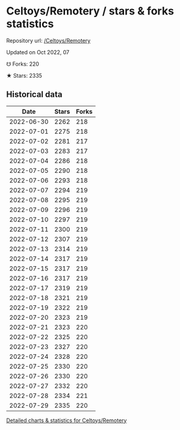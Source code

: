 # Celtoys/Remotery / stars & forks statistics

Repository url: [/Celtoys/Remotery](https://github.com/Celtoys/Remotery)

Updated on Oct 2022, 07

☋ Forks: 220

★ Stars: 2335

## Historical data
| Date | Stars | Forks |
|------|-------|-------|
| 2022-06-30 | 2262 | 218 | 
| 2022-07-01 | 2275 | 218 | 
| 2022-07-02 | 2281 | 217 | 
| 2022-07-03 | 2283 | 217 | 
| 2022-07-04 | 2286 | 218 | 
| 2022-07-05 | 2290 | 218 | 
| 2022-07-06 | 2293 | 218 | 
| 2022-07-07 | 2294 | 219 | 
| 2022-07-08 | 2295 | 219 | 
| 2022-07-09 | 2296 | 219 | 
| 2022-07-10 | 2297 | 219 | 
| 2022-07-11 | 2300 | 219 | 
| 2022-07-12 | 2307 | 219 | 
| 2022-07-13 | 2314 | 219 | 
| 2022-07-14 | 2317 | 219 | 
| 2022-07-15 | 2317 | 219 | 
| 2022-07-16 | 2317 | 219 | 
| 2022-07-17 | 2319 | 219 | 
| 2022-07-18 | 2321 | 219 | 
| 2022-07-19 | 2322 | 219 | 
| 2022-07-20 | 2323 | 219 | 
| 2022-07-21 | 2323 | 220 | 
| 2022-07-22 | 2325 | 220 | 
| 2022-07-23 | 2327 | 220 | 
| 2022-07-24 | 2328 | 220 | 
| 2022-07-25 | 2330 | 220 | 
| 2022-07-26 | 2330 | 220 | 
| 2022-07-27 | 2332 | 220 | 
| 2022-07-28 | 2334 | 221 | 
| 2022-07-29 | 2335 | 220 | 


[Detailed charts & statistics for Celtoys/Remotery](https://reviewgithub.com/rep/Celtoys/Remotery)
